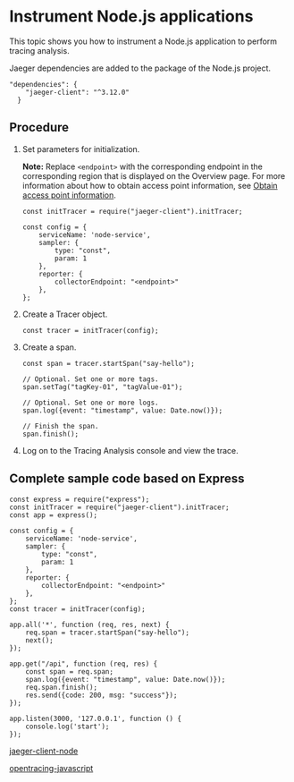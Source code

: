 # Instrument Node.js applications

This topic shows you how to instrument a Node.js application to perform tracing analysis.

Jaeger dependencies are added to the package of the Node.js project.

```
"dependencies": {
    "jaeger-client": "^3.12.0"
  }
```





## Procedure

1.  Set parameters for initialization.

    **Note:** Replace `<endpoint>` with the corresponding endpoint in the corresponding region that is displayed on the Overview page. For more information about how to obtain access point information, see [Obtain access point information](#tab2).

    ```
    const initTracer = require("jaeger-client").initTracer;
    
    const config = {
        serviceName: 'node-service',
        sampler: {
            type: "const",
            param: 1
        },
        reporter: {
            collectorEndpoint: "<endpoint>"
        },
    };
    ```

2.  Create a Tracer object.

    ```
    const tracer = initTracer(config);
    ```

3.  Create a span.

    ```
    const span = tracer.startSpan("say-hello");
    
    // Optional. Set one or more tags.
    span.setTag("tagKey-01", "tagValue-01");
    
    // Optional. Set one or more logs.
    span.log({event: "timestamp", value: Date.now()});
    
    // Finish the span.
    span.finish();
    ```

4.  Log on to the Tracing Analysis console and view the trace.


## Complete sample code based on Express

```
const express = require("express");
const initTracer = require("jaeger-client").initTracer;
const app = express();

const config = {
    serviceName: 'node-service',
    sampler: {
        type: "const",
        param: 1
    },
    reporter: {
        collectorEndpoint: "<endpoint>"
    },
};
const tracer = initTracer(config);

app.all('*', function (req, res, next) {
    req.span = tracer.startSpan("say-hello");
    next();
});

app.get("/api", function (req, res) {
    const span = req.span;
    span.log({event: "timestamp", value: Date.now()});
    req.span.finish();
    res.send({code: 200, msg: "success"});
});

app.listen(3000, '127.0.0.1', function () {
    console.log('start');
});
```

[jaeger-client-node](https://github.com/jaegertracing/jaeger-client-node)

[opentracing-javascript](https://github.com/opentracing/opentracing-javascript)

